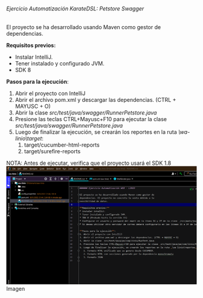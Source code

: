 ###### Ejercicio Automatización KarateDSL: Petstore Swagger

El proyecto se ha desarrollado usando Maven como gestor de dependencias.

**Requisitos previos:**
* Instalar IntelliJ.
* Tener instalado y configurado JVM.
* SDK 8

**Pasos para la ejecución**:
1. Abrir el proyecto con IntelliJ
2. Abrir el archivo pom.xml y descargar las dependencias. (CTRL + MAYUSC + O)
3. Abrir la clase _src/test/java/swagger/RunnerPetstore.java_
4. Presione las teclas CTRL+Mayusc+F10 para ejecutar la clase _src/test/java/swagger/RunnerPetstore.java_
5. Luego de finalizar la ejecución, se crearán los reportes en la ruta _\wa-linio\target_:
    1. target/cucumber-html-reports
    3. target/surefire-reports

NOTA: Antes de ejecutar, verifica que el proyecto usará el SDK 1.8
![](ejecuta-java1.8.gif)Imagen